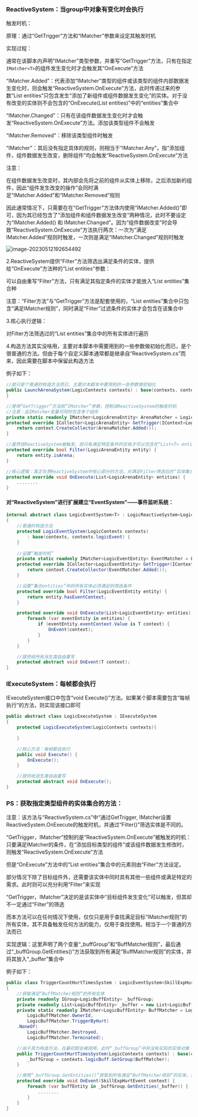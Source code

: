 ### **ReactiveSystem**：当group中对象有变化时会执行

触发时机：

原理：通过“GetTrigger”方法和“IMatcher<T>”参数来设定其触发时机

实现过程：

通常在该脚本内声明“IMatcher<T>”类型参数，并重写“GetTrigger”方法，只有在指定`IMatcher<T>`的组件发生变化时才会触发其“OnExecute”方法

“IMatcher.Added”：代表添加“IMatcher<T>”类型的组件或该类型的组件内部数据发生变化时，则会触发“ReactiveSystem.OnExecute”方法，此时传递过来的参数“List<T> entities”只包含发生“添加了新组件或组件数据发生变化”的实体。对于没有改变的实体则不会包含的“OnExecute(List<T> entities)”中的“entities”集合中

“IMatcher.Changed”：只有在该组件数据发生变化时才会触发“ReactiveSystem.OnExecute”方法。添加该类型组件不会触发

“IMatcher.Removed”：移除该类型组件时触发

“IMatcher”：其后没有指定具体的规则，则相当于“IMatcher.Any”，指“添加组件，组件数据发生改变，删除组件”均会触发“ReactiveSystem.OnExecute”方法

注意：

在组件数据发生改变时，其内部会先将之前的组件从实体上移除，之后添加新的组件，因此“组件发生改变的操作”会同时满足“IMatcher.Added”和“IMatcher.Removed”规则

因此通常情况下，只需要在在“GetTrigger”方法体内使用“IMatcher.Added()”即可，因为其已经包含了“添加组件和组件数据发生改变”两种情况，此时不要设定为“IMatcher.Added() 和 IMatcher.Changed”。因为“组件数据改变”时会导致“ReactiveSystem.OnExecute”方法执行两次：一次为“满足IMatcher.Added”规则时触发，一次则是满足“IMatcher.Changed”规则时触发

![image-20230512192654492](https://gitee.com/kakaix892/image-host/raw/main/Typora/image-20230512192654492.png)



2.ReactiveSystem提供“Filter”方法筛选出满足条件的实体，提供给“OnExecute”方法种的“List<T> entities”参数：

可以自由重写“Filter”方法，只有满足其指定条件的实体才能放入“List<T> entities”集合种

注意：“Filter方法”与“GetTrigger”方法是配套使用的，“List<T> entities”集合中只包含“满足IMatcher规则”，同时满足“Filter”过滤条件的实体才会包含在该集合中



3.核心执行逻辑：

对Filter方法筛选过的“List<T> entities”集合中的所有实体进行遍历



4.构造方法其实没啥用，主要对本脚本中需要用到的一些参数做初始化而已，是个很普通的方法。但由于每个自定义脚本通常都是继承自“ReactiveSystem.cs”而来，因此需要在脚本中保留此构造方法



例子如下：

```c#
//就只是个普通的构造方法而已，主要对本脚本中要用到的一些参数做初始化
public LaunchArenaSystem(LogicContexts contexts) : base(contexts, contexts.logicArena) {
}

//使用“GetTrigger”方法和“IMatcher”参数，控制该ReactiveSystem的触发时机
//注意：此IMatcher变量可同时包含多个组件
private static readonly IMatcher<LogicArenaEntity> ArenaMatcher = LogicArenaMatcher.Arena;
protected override ICollector<LogicArenaEntity> GetTrigger(IContext<LogicArenaEntity> context) {
	return context.CreateCollector(ArenaMatcher.Added());
}

//虽然该ReactiveSystem被触发，但只有满足特定条件的实体才可以包含在“List<T> entities”集合中
protected override bool Filter(LogicArenaEntity entity) {
	return entity.isArena;
}

//核心逻辑：真正负责ReactiveSystem中核心部分的方法，对满足Filter筛选后的“实体集合”中每个实体进行操作
protected override void OnExecute(List<LogicArenaEntity> entities) {
    ........
}
```

#### 对“ReactiveSystem”进行扩展建立“EventSystem”——事件监听系统：

```c#
internal abstract class LogicEventSystem<T> : LogicReactiveSystem<LogicEventEntity> where T: IEventContext
{
    //普通的构造方法
    protected LogicEventSystem(LogicContexts contexts)
		: base(contexts, contexts.logicEvent) {
	}
    
    //设置“触发时机”
	private static readonly IMatcher<LogicEventEntity> EventMatcher = LogicEventMatcher.EventContext;
	protected override ICollector<LogicEventEntity> GetTrigger(IContext<LogicEventEntity> context) {
		return context.CreateCollector(EventMatcher.Added());
	}

    //设置“集合entities”中的所有实体必须满足的筛选条件
	protected override bool Filter(LogicEventEntity entity) {
		return entity.hasEventContext;
	}

	protected override void OnExecute(List<LogicEventEntity> entities) {
		foreach (var eventEntity in entities) {
			if (eventEntity.eventContext.Value is T context) {
				OnEvent(context);
			}
		}
	}

    //提供给所有派生类自由重写
	protected abstract void OnEvent(T context);
}
```



### IExecuteSystem：每帧都会执行

IExecuteSystem接口中包含“void Execute()”方法。如果某个脚本需要包含“每帧执行”的方法，则实现该接口即可

```c#
public abstract class LogicExecuteSystem : IExecuteSystem
{
	protected LogicExecuteSystem(LogicContexts contexts){
		
	}

    //核心方法：每帧都会执行
	public void Execute() {
		OnExecute();
	}

    //提供给派生类自由重写
	protected abstract void OnExecute();
}
```



### PS：获取指定类型组件的实体集合的方法：

注意：该方法与“ReactiveSystem.cs”中“通过GetTrigger, IMatcher设置ReactiveSystem.OnExecute的触发时机，并通过“Filter()”筛选实体是不同的。

“GetTrigger，IMatcher”控制的是“ReactiveSystem.OnExecute”被触发的时机：只要满足IMatcher的条件，在“添加目标类型的组件”或该组件数据发生修改时，则触发“ReactiveSystem.OnExecute”方法

但是“OnExecute”方法中的“List<T> entities”集合中的元素则由“Filter”方法设定。

部分情况下除了目标组件外，还需要该实体中同时具有其他一些组件或满足特定的需求。此时则可以充分利用“Filter”来实现

“GetTrigger，IMatcher”决定的是该实体中“目标组件发生变化”可以触发，但其却不一定通过“Filter”的筛选

而本方法可以在任何情况下使用，仅仅只是用于查找满足目标“IMatcher规则”的所有实体，其不具备触发任何方法的能力，仅用于查找使用。相当于一个普通的方法而已



实现逻辑：这里声明了两个变量“_buffGroup”和“BuffMatcher规则”，最后通过“_buffGroup.GetEntities()”方法获取到所有满足“BuffMatcher规则”的实体，并将其放入“_buffer”集合中

例子如下：

```c#
public class TriggerCountHurtTimesSystem : LogicEventSystem<SkillExpHurtEvent>
{
    //获取满足“BuffMatcher规则”的所有实体
	private readonly IGroup<LogicBuffEntity> _buffGroup;
	private readonly List<LogicBuffEntity> _buffer = new List<LogicBuffEntity>();
	private static readonly IMatcher<LogicBuffEntity> BuffMatcher = LogicBuffMatcher.AllOf(
		LogicBuffMatcher.OwnerId,
		LogicBuffMatcher.TriggerByHurt)
	.NoneOf(
		LogicBuffMatcher.Destroyed,
		LogicBuffMatcher.Terminated);

    //由于其为构造方法，在最初即会被调用，此时“_buffGroup”中并没有实际的实体对象
	public TriggerCountHurtTimesSystem(LogicContexts contexts) : base(contexts) {
		_buffGroup = contexts.logicBuff.GetGroup(BuffMatcher);
	}

    //使用“_buffGroup.GetEntities()”获取到所有满足“BuffMatcher规则”的实体，并将其放入“_buffer”集合中
	protected override void OnEvent(SkillExpHurtEvent context) {
		foreach (var buffEntity in _buffGroup.GetEntities(_buffer)) {
			........
		}
	}
}
```











